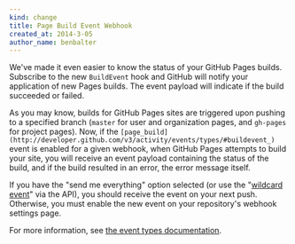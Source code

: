 ```yaml
---
kind: change
title: Page Build Event Webhook
created_at: 2014-3-05
author_name: benbalter
---
```


We've made it even easier to know the status of your GitHub Pages builds. Subscribe to the new `BuildEvent` hook and GitHub will notify your application of new Pages builds. The event payload will indicate if the build succeeded or failed.

As you may know, builds for GitHub Pages sites are triggered upon pushing to a specified branch (`master` for user and organization pages, and `gh-pages` for project pages). Now, if the `[page_build](http://developer.github.com/v3/activity/events/types/#buildevent_)` event is enabled for a given webhook, when GitHub Pages attempts to build your site, you will receive an event payload containing the status of the build, and if the build resulted in an error, the error message itself.

If you have the "send me everything" option selected (or use the "[wildcard event](http://developer.github.com/changes/2014-02-24-wildcard-event-for-webhooks/)" via the API), you should receive the event on your next push. Otherwise, you must enable the new event on your repository's webhook settings page.

For more information, see [the event types documentation](http://developer.github.com/v3/activity/events/types/).
